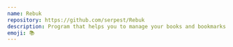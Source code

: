 ```yaml
---
name: Rebuk
repository: https://github.com/serpest/Rebuk
description: Program that helps you to manage your books and bookmarks in a very simple and basic way.
emoji: 📚
---
```

